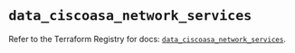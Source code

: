 # `data_ciscoasa_network_services`

Refer to the Terraform Registry for docs: [`data_ciscoasa_network_services`](https://registry.terraform.io/providers/ciscodevnet/ciscoasa/1.3.0/docs/data-sources/network_services).
